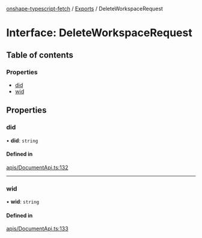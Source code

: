 [onshape-typescript-fetch](../README.md) / [Exports](../modules.md) / DeleteWorkspaceRequest

# Interface: DeleteWorkspaceRequest

## Table of contents

### Properties

- [did](DeleteWorkspaceRequest.md#did)
- [wid](DeleteWorkspaceRequest.md#wid)

## Properties

### did

• **did**: `string`

#### Defined in

[apis/DocumentApi.ts:132](https://github.com/toebes/onshape-typescript-fetch/blob/3e11ae1/apis/DocumentApi.ts#L132)

___

### wid

• **wid**: `string`

#### Defined in

[apis/DocumentApi.ts:133](https://github.com/toebes/onshape-typescript-fetch/blob/3e11ae1/apis/DocumentApi.ts#L133)
